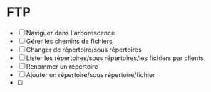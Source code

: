 # FTP 
- [ ] Naviguer dans l'arborescence
- [ ] Gérer les chemins de fichiers
- [ ] Changer de répertoire/sous répertoires
- [ ] Lister les répertoires/sous répertoires/les fichiers par clients
- [ ] Renommer un répertoire
- [ ] Ajouter un répertoire/sous répertoire/fichier
- [ ] 